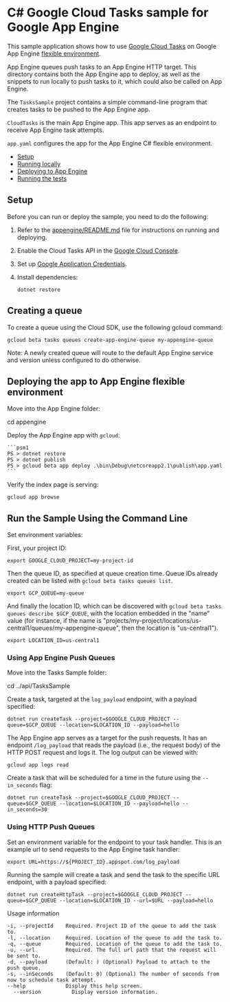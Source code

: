 # C# Google Cloud Tasks sample for Google App Engine

This sample application shows how to use [Google Cloud Tasks](https://cloud.google.com/cloud-tasks/)
on Google App Engine [flexible environment][appengine].

App Engine queues push tasks to an App Engine HTTP target. This directory
contains both the App Engine app to deploy, as well as the snippets to run
locally to push tasks to it, which could also be called on App Engine.

The `TasksSample` project contains a simple command-line program that creates
tasks to be pushed to the App Engine app.

`CloudTasks` is the main App Engine app. This app serves as an endpoint to
receive App Engine task attempts.

`app.yaml` configures the app for the App Engine C# flexible
environment.

* [Setup](#setup)
* [Running locally](#running-locally)
* [Deploying to App Engine](#deploying-to-app-engine)
* [Running the tests](#running-the-tests)

## Setup

Before you can run or deploy the sample, you need to do the following:

1.  Refer to the [appengine/README.md][readme] file for instructions on
    running and deploying.
1.  Enable the Cloud Tasks API in the [Google Cloud Console](https://console.cloud.google.com/apis/api/tasks.googleapis.com).
1.  Set up [Google Application Credentials](https://cloud.google.com/docs/authentication/getting-started).
1.  Install dependencies:

        dotnet restore

## Creating a queue

To create a queue using the Cloud SDK, use the following gcloud command:

    gcloud beta tasks queues create-app-engine-queue my-appengine-queue

Note: A newly created queue will route to the default App Engine service and
version unless configured to do otherwise.

## Deploying the app to App Engine flexible environment

Move into the App Engine folder:

  cd appengine

Deploy the App Engine app with `gcloud`:

    ```psm1
    PS > dotnet restore
    PS > dotnet publish
    PS > gcloud beta app deploy .\bin\Debug\netcoreapp2.1\publish\app.yaml
    ```

Verify the index page is serving:

    gcloud app browse

## Run the Sample Using the Command Line

Set environment variables:

First, your project ID:

    export GOOGLE_CLOUD_PROJECT=my-project-id

Then the queue ID, as specified at queue creation time. Queue IDs already
created can be listed with `gcloud beta tasks queues list`.

    export GCP_QUEUE=my-queue

And finally the location ID, which can be discovered with
`gcloud beta tasks queues describe $GCP_QUEUE`, with the location embedded in
the "name" value (for instance, if the name is
"projects/my-project/locations/us-central1/queues/my-appengine-queue", then the
location is "us-central1").

    export LOCATION_ID=us-central1

### Using App Engine Push Queues
Move into the Tasks Sample folder:

  cd ../api/TasksSample

Create a task, targeted at the `log_payload` endpoint, with a payload specified:

    dotnet run createTask --project=$GOOGLE_CLOUD_PROJECT --queue=$GCP_QUEUE --location=$LOCATION_ID --payload=hello

The App Engine app serves as a target for the push requests. It has an
endpoint `/log_payload` that reads the payload (i.e., the request body) of the
HTTP POST request and logs it. The log output can be viewed with:

    gcloud app logs read

Create a task that will be scheduled for a time in the future using the
`--in_seconds` flag:

    dotnet run createTask --project=$GOOGLE_CLOUD_PROJECT --queue=$GCP_QUEUE --location=$LOCATION_ID --payload=hello --in_seconds=30

### Using HTTP Push Queues
Set an environment variable for the endpoint to your task handler. This is an
example url to send requests to the App Engine task handler:

    export URL=https://${PROJECT_ID}.appspot.com/log_payload

Running the sample will create a task and send the task to the specific URL
endpoint, with a payload specified:

    dotnet run createHttpTask --project=$GOOGLE_CLOUD_PROJECT --queue=$GCP_QUEUE --location=$LOCATION_ID --url=$URL --payload=hello

Usage information

```
-i, --projectId    Required. Project ID of the queue to add the task to.
-l, --location     Required. Location of the queue to add the task to.
-q, --queue        Required. Location of the queue to add the task to.
-u, --url          Required. The full url path that the request will be sent to.
-d, --payload      (Default: ) (Optional) Payload to attach to the push queue.
-s, --inSeconds    (Default: 0) (Optional) The number of seconds from now to schedule task attempt.
--help             Display this help screen.
  --version          Display version information.
```

[readme]: https://github.com/GoogleCloudPlatform/dotnet-docs-samples/blob/master/appengine/flexible/README.md
[appengine]: https://cloud.google.com/appengine/docs/flexible/dotnet
